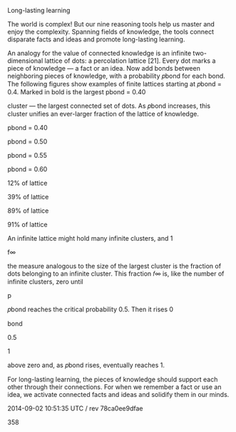 Long-lasting learning

The world is complex! But our nine reasoning tools help us master and enjoy the complexity. Spanning fields of knowledge, the tools connect disparate facts and ideas and promote long-lasting learning.

An analogy for the value of connected knowledge is an infinite two-dimensional lattice of dots: a percolation lattice [21]. Every dot marks a piece of knowledge — a fact or an idea. Now add bonds between neighboring pieces of knowledge, with a probability 𝑝bond for each bond. The following figures show examples of finite lattices starting at 𝑝bond = 0.4. Marked in bold is the largest pbond = 0.40

cluster — the largest connected set of dots. As 𝑝bond increases, this cluster unifies an ever-larger fraction of the lattice of knowledge.

pbond = 0.40

pbond = 0.50

pbond = 0.55

pbond = 0.60

12% of lattice

39% of lattice

89% of lattice

91% of lattice

An infinite lattice might hold many infinite clusters, and 1

f∞

the measure analogous to the size of the largest cluster is the fraction of dots belonging to an infinite cluster. This fraction 𝑓∞ is, like the number of infinite clusters, zero until

p

𝑝bond reaches the critical probability 0.5. Then it rises 0

bond

0.5

1

above zero and, as 𝑝bond rises, eventually reaches 1.

For long-lasting learning, the pieces of knowledge should support each other through their connections. For when we remember a fact or use an idea, we activate connected facts and ideas and solidify them in our minds.

2014-09-02 10:51:35 UTC / rev 78ca0ee9dfae

358

